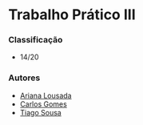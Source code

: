 # Trabalho Prático III

### Classificação
 
 * 14/20

### Autores
 * [Ariana Lousada](https://github.com/arbl42)
 * [Carlos Gomes](https://github.com/cgomes-pt)
 * [Tiago Sousa](https://github.com/Existency)
 
